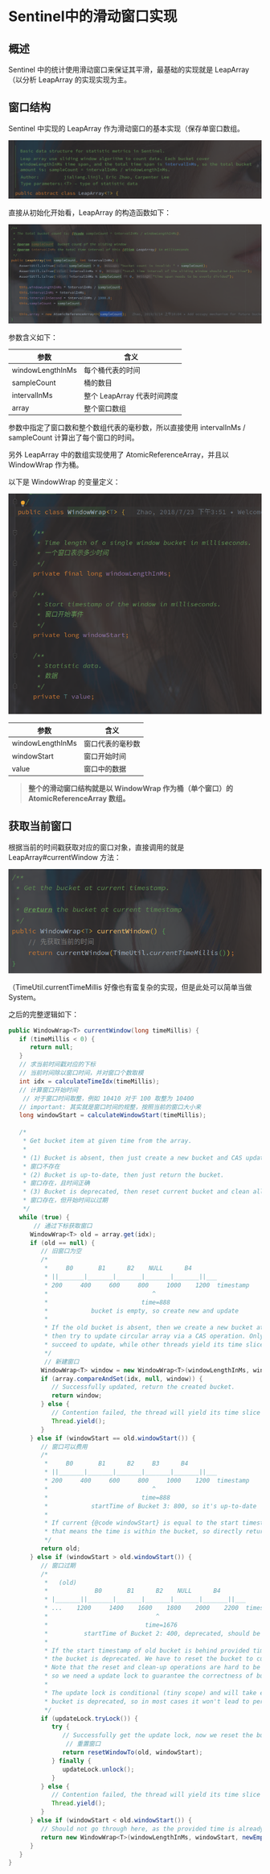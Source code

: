 # Sentinel中的滑动窗口实现



## 概述

Sentinel 中的统计使用滑动窗口来保证其平滑，最基础的实现就是 LeapArray（以分析 LeapArray 的实现实现为主。





## 窗口结构

Sentinel 中实现的 LeapArray 作为滑动窗口的基本实现（保存单窗口数组。

![image-20211008235941152](assets/image-20211008235941152.png)<br>

直接从初始化开始看，LeapArray 的构造函数如下：

![image-20211009001413559](assets/image-20211009001413559.png)

参数含义如下：

| 参数             | 含义                        |
| ---------------- | --------------------------- |
| windowLengthInMs | 每个桶代表的时间            |
| sampleCount      | 桶的数目                    |
| intervalInMs     | 整个 LeapArray 代表时间跨度 |
| array            | 整个窗口数组                |

参数中指定了窗口数和整个数组代表的毫秒数，所以直接使用 intervalInMs / sampleCount 计算出了每个窗口的时间。

另外 LeapArray 中的数组实现使用了 AtomicReferenceArray，并且以 WindowWrap 作为桶。

以下是 WindowWrap 的变量定义：

<img src="assets/image-20211009002124134.png" alt="image-20211009002124134" style="zoom:80%;" />

| 参数             | 含义             |
| ---------------- | ---------------- |
| windowLengthInMs | 窗口代表的毫秒数 |
| windowStart      | 窗口开始时间     |
| value            | 窗口中的数据     |



> **整个的滑动窗口结构就是以 WindowWrap 作为桶（单个窗口）的 AtomicReferenceArray 数组。**

## 获取当前窗口

根据当前的时间戳获取对应的窗口对象，直接调用的就是 LeapArray#currentWindow 方法：

![image-20211009001047575](assets/image-20211009001047575.png)

（TimeUtil.currentTimeMillis 好像也有蛮复杂的实现，但是此处可以简单当做 System。

之后的完整逻辑如下：

```java
public WindowWrap<T> currentWindow(long timeMillis) {
   if (timeMillis < 0) {
      return null;
   }
   // 求当前时间戳对应的下标
   // 当前时间除以窗口时间，并对窗口个数取模
   int idx = calculateTimeIdx(timeMillis);
   // 计算窗口开始时间
    // 对于窗口时间取整，例如 10410 对于 100 取整为 10400
   // important: 其实就是窗口时间的规整，按照当前的窗口大小来
   long windowStart = calculateWindowStart(timeMillis);

   /*
    * Get bucket item at given time from the array.
    *
    * (1) Bucket is absent, then just create a new bucket and CAS update to circular array.
    * 窗口不存在
    * (2) Bucket is up-to-date, then just return the bucket.
    * 窗口存在，且时间正确
    * (3) Bucket is deprecated, then reset current bucket and clean all deprecated buckets.
    * 窗口存在，但开始时间以过期
    */
   while (true) {
       // 通过下标获取窗口
      WindowWrap<T> old = array.get(idx);
      if (old == null) {
         // 旧窗口为空
         /*
          *     B0       B1      B2    NULL      B4
          * ||_______|_______|_______|_______|_______||___
          * 200     400     600     800     1000    1200  timestamp
          *                             ^
          *                          time=888
          *            bucket is empty, so create new and update
          *
          * If the old bucket is absent, then we create a new bucket at {@code windowStart},
          * then try to update circular array via a CAS operation. Only one thread can
          * succeed to update, while other threads yield its time slice.
          */
          // 新建窗口
         WindowWrap<T> window = new WindowWrap<T>(windowLengthInMs, windowStart, newEmptyBucket(timeMillis));
         if (array.compareAndSet(idx, null, window)) {
            // Successfully updated, return the created bucket.
            return window;
         } else {
            // Contention failed, the thread will yield its time slice to wait for bucket available.
            Thread.yield();
         }
      } else if (windowStart == old.windowStart()) {
         // 窗口可以费用
         /*
          *     B0       B1      B2     B3      B4
          * ||_______|_______|_______|_______|_______||___
          * 200     400     600     800     1000    1200  timestamp
          *                             ^
          *                          time=888
          *            startTime of Bucket 3: 800, so it's up-to-date
          *
          * If current {@code windowStart} is equal to the start timestamp of old bucket,
          * that means the time is within the bucket, so directly return the bucket.
          */
         return old;
      } else if (windowStart > old.windowStart()) {
         // 窗口过期
         /*
          *   (old)
          *             B0       B1      B2    NULL      B4
          * |_______||_______|_______|_______|_______|_______||___
          * ...    1200     1400    1600    1800    2000    2200  timestamp
          *                              ^
          *                           time=1676
          *          startTime of Bucket 2: 400, deprecated, should be reset
          *
          * If the start timestamp of old bucket is behind provided time, that means
          * the bucket is deprecated. We have to reset the bucket to current {@code windowStart}.
          * Note that the reset and clean-up operations are hard to be atomic,
          * so we need a update lock to guarantee the correctness of bucket update.
          *
          * The update lock is conditional (tiny scope) and will take effect only when
          * bucket is deprecated, so in most cases it won't lead to performance loss.
          */
         if (updateLock.tryLock()) {
            try {
               // Successfully get the update lock, now we reset the bucket.
                // 重置窗口
               return resetWindowTo(old, windowStart);
            } finally {
               updateLock.unlock();
            }
         } else {
            // Contention failed, the thread will yield its time slice to wait for bucket available.
            Thread.yield();
         }
      } else if (windowStart < old.windowStart()) {
         // Should not go through here, as the provided time is already behind.
         return new WindowWrap<T>(windowLengthInMs, windowStart, newEmptyBucket(timeMillis));
      }
   }
}
```

